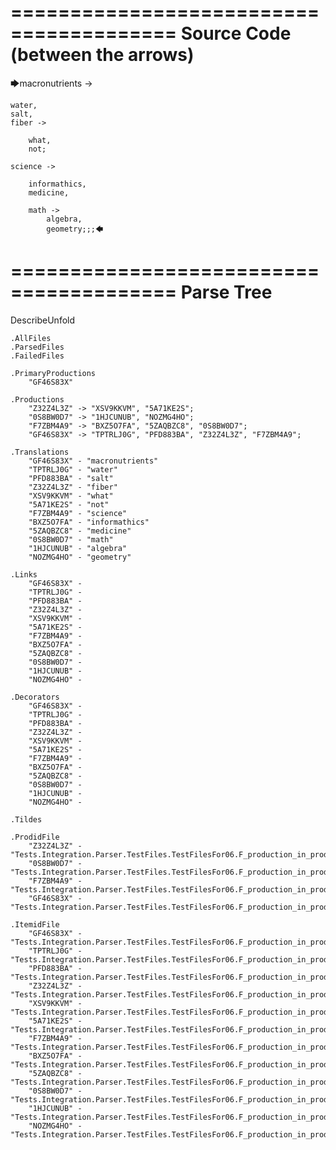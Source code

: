========================================
Source Code (between the arrows)
========================================

🡆macronutrients ->

	water,
    salt,
    fiber ->

        what,
        not;
	
	science ->
			
		informathics,
		medicine,
		
		math ->
			algebra,
			geometry;;;🡄

========================================
Parse Tree
========================================
DescribeUnfold

    .AllFiles
    .ParsedFiles
    .FailedFiles

    .PrimaryProductions
        "GF46S83X" 

    .Productions
        "Z32Z4L3Z" -> "XSV9KKVM", "5A71KE2S";
        "0S8BW0D7" -> "1HJCUNUB", "NOZMG4HO";
        "F7ZBM4A9" -> "BXZ5O7FA", "5ZAQBZC8", "0S8BW0D7";
        "GF46S83X" -> "TPTRLJ0G", "PFD883BA", "Z32Z4L3Z", "F7ZBM4A9";

    .Translations
        "GF46S83X" - "macronutrients"
        "TPTRLJ0G" - "water"
        "PFD883BA" - "salt"
        "Z32Z4L3Z" - "fiber"
        "XSV9KKVM" - "what"
        "5A71KE2S" - "not"
        "F7ZBM4A9" - "science"
        "BXZ5O7FA" - "informathics"
        "5ZAQBZC8" - "medicine"
        "0S8BW0D7" - "math"
        "1HJCUNUB" - "algebra"
        "NOZMG4HO" - "geometry"

    .Links
        "GF46S83X" - 
        "TPTRLJ0G" - 
        "PFD883BA" - 
        "Z32Z4L3Z" - 
        "XSV9KKVM" - 
        "5A71KE2S" - 
        "F7ZBM4A9" - 
        "BXZ5O7FA" - 
        "5ZAQBZC8" - 
        "0S8BW0D7" - 
        "1HJCUNUB" - 
        "NOZMG4HO" - 

    .Decorators
        "GF46S83X" - 
        "TPTRLJ0G" - 
        "PFD883BA" - 
        "Z32Z4L3Z" - 
        "XSV9KKVM" - 
        "5A71KE2S" - 
        "F7ZBM4A9" - 
        "BXZ5O7FA" - 
        "5ZAQBZC8" - 
        "0S8BW0D7" - 
        "1HJCUNUB" - 
        "NOZMG4HO" - 

    .Tildes

    .ProdidFile
        "Z32Z4L3Z" - "Tests.Integration.Parser.TestFiles.TestFilesFor06.F_production_in_production7.ds"
        "0S8BW0D7" - "Tests.Integration.Parser.TestFiles.TestFilesFor06.F_production_in_production7.ds"
        "F7ZBM4A9" - "Tests.Integration.Parser.TestFiles.TestFilesFor06.F_production_in_production7.ds"
        "GF46S83X" - "Tests.Integration.Parser.TestFiles.TestFilesFor06.F_production_in_production7.ds"

    .ItemidFile
        "GF46S83X" - "Tests.Integration.Parser.TestFiles.TestFilesFor06.F_production_in_production7.ds"
        "TPTRLJ0G" - "Tests.Integration.Parser.TestFiles.TestFilesFor06.F_production_in_production7.ds"
        "PFD883BA" - "Tests.Integration.Parser.TestFiles.TestFilesFor06.F_production_in_production7.ds"
        "Z32Z4L3Z" - "Tests.Integration.Parser.TestFiles.TestFilesFor06.F_production_in_production7.ds"
        "XSV9KKVM" - "Tests.Integration.Parser.TestFiles.TestFilesFor06.F_production_in_production7.ds"
        "5A71KE2S" - "Tests.Integration.Parser.TestFiles.TestFilesFor06.F_production_in_production7.ds"
        "F7ZBM4A9" - "Tests.Integration.Parser.TestFiles.TestFilesFor06.F_production_in_production7.ds"
        "BXZ5O7FA" - "Tests.Integration.Parser.TestFiles.TestFilesFor06.F_production_in_production7.ds"
        "5ZAQBZC8" - "Tests.Integration.Parser.TestFiles.TestFilesFor06.F_production_in_production7.ds"
        "0S8BW0D7" - "Tests.Integration.Parser.TestFiles.TestFilesFor06.F_production_in_production7.ds"
        "1HJCUNUB" - "Tests.Integration.Parser.TestFiles.TestFilesFor06.F_production_in_production7.ds"
        "NOZMG4HO" - "Tests.Integration.Parser.TestFiles.TestFilesFor06.F_production_in_production7.ds"

